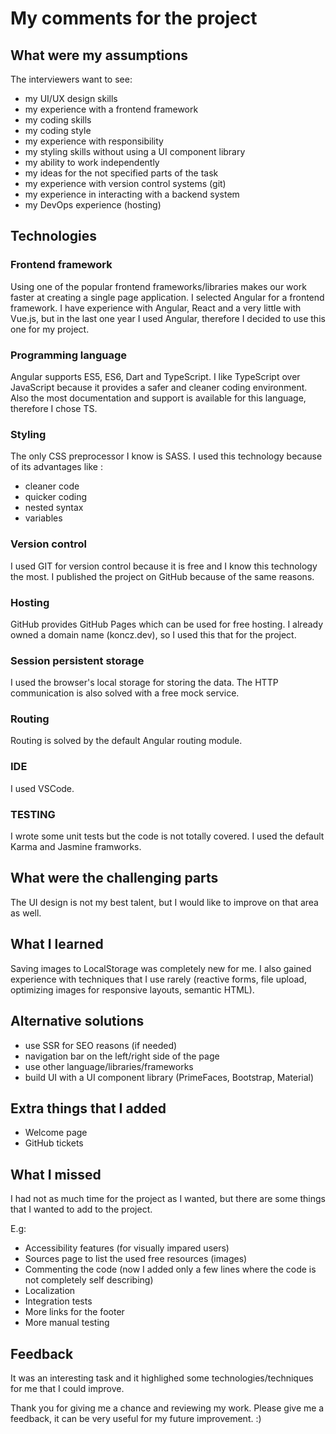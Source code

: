 # My comments for the project

## What were my assumptions

The interviewers want to see:

- my UI/UX design skills
- my experience with a frontend framework
- my coding skills
- my coding style
- my experience with responsibility
- my styling skills without using a UI component library
- my ability to work independently
- my ideas for the not specified parts of the task
- my experience with version control systems (git)
- my experience in interacting with a backend system
- my DevOps experience (hosting)

## Technologies

### Frontend framework

Using one of the popular frontend frameworks/libraries makes our work faster at creating a single page application.
I selected Angular for a frontend framework. I have experience with Angular, React and a very little with Vue.js, but in the last one year I used Angular, therefore I decided to use this one for my project.

### Programming language

Angular supports ES5, ES6, Dart and TypeScript. I like TypeScript over JavaScript because it provides a safer and cleaner coding environment. Also the most documentation and support is available for this language, therefore I chose TS.

### Styling

The only CSS preprocessor I know is SASS. I used this technology because of its advantages like :

- cleaner code
- quicker coding
- nested syntax
- variables

### Version control

I used GIT for version control because it is free and I know this technology the most. I published the project on GitHub because of the same reasons.

### Hosting

GitHub provides GitHub Pages which can be used for free hosting. I already owned a domain name (koncz.dev), so I used this that for the project.

### Session persistent storage

I used the browser's local storage for storing the data. The HTTP communication is also solved with a free mock service.

### Routing

Routing is solved by the default Angular routing module.

### IDE

I used VSCode.

### TESTING

I wrote some unit tests but the code is not totally covered. I used the default Karma and Jasmine framworks.

## What were the challenging parts

The UI design is not my best talent, but I would like to improve on that area as well.

## What I learned

Saving images to LocalStorage was completely new for me. I also gained experience with techniques that I use rarely (reactive forms, file upload, optimizing images for responsive layouts, semantic HTML).

## Alternative solutions

- use SSR for SEO reasons (if needed)
- navigation bar on the left/right side of the page
- use other language/libraries/frameworks
- build UI with a UI component library (PrimeFaces, Bootstrap, Material)

## Extra things that I added

- Welcome page
- GitHub tickets

## What I missed

I had not as much time for the project as I wanted, but there are some things that I wanted to add to the project.

E.g:

- Accessibility features (for visually impared users)
- Sources page to list the used free resources (images)
- Commenting the code (now I added only a few lines where the code is not completely self describing)
- Localization
- Integration tests
- More links for the footer
- More manual testing

## Feedback

It was an interesting task and it highlighed some technologies/techniques for me that I could improve.

Thank you for giving me a chance and reviewing my work. Please give me a feedback, it can be very useful for my future improvement. :)
